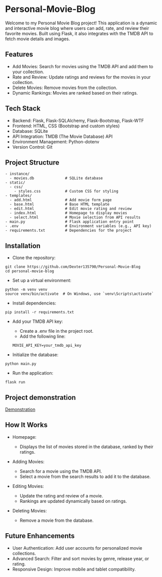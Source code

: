 # Personal-Movie-Blog

Welcome to my Personal Movie Blog project! This application is a dynamic and interactive movie blog where users can add, rate, and review their favorite movies. Built using Flask, it also integrates with the TMDB API to fetch movie details and images.

## Features

* Add Movies: Search for movies using the TMDB API and add them to your collection.
* Rate and Review: Update ratings and reviews for the movies in your collection.
* Delete Movies: Remove movies from the collection.
* Dynamic Rankings: Movies are ranked based on their ratings.

## Tech Stack

* Backend: Flask, Flask-SQLAlchemy, Flask-Bootstrap, Flask-WTF
* Frontend: HTML, CSS (Bootstrap and custom styles)
* Database: SQLite
* API Integration: TMDB (The Movie Database) API
* Environment Management: Python-dotenv
* Version Control: Git

## Project Structure
```
- instance/
  - movies.db              # SQLite database
- static/
  - css/
    - styles.css           # Custom CSS for styling
- templates/
  - add.html               # Add movie form page
  - base.html              # Base HTML template
  - edit.html              # Edit movie rating and review
  - index.html             # Homepage to display movies
  - select.html            # Movie selection from API results
- main.py                  # Flask application entry point
- .env                     # Environment variables (e.g., API key)
- requirements.txt         # Dependencies for the project
```
## Installation

* Clone the repository:
```
git clone https://github.com/Dexter135790/Personal-Movie-Blog
cd personal-movie-blog
```

* Set up a virtual environment:
```
python -m venv venv
source venv/bin/activate  # On Windows, use `venv\Scripts\activate`
```

* Install dependencies:
```
pip install -r requirements.txt
```

* Add your TMDB API key:

    * Create a .env file in the project root.
    * Add the following line:
    ```
    MOVIE_API_KEY=your_tmdb_api_key
    ```

* Initialize the database:
```
python main.py
```
* Run the application:
```
flask run
```

## Project demonstration
[Demonstration](https://drive.google.com/file/d/11mpUDhdlurlwtE7PQcxktN61IvBIBlPa/view?usp=sharing)

## How It Works
* Homepage:

    * Displays the list of movies stored in the database, ranked by their ratings.
* Adding Movies:

    * Search for a movie using the TMDB API.
    * Select a movie from the search results to add it to the database.
* Editing Movies:

    * Update the rating and review of a movie.
    * Rankings are updated dynamically based on ratings.
* Deleting Movies:

    * Remove a movie from the database.

## Future Enhancements
* User Authentication: Add user accounts for personalized movie collections.
* Advanced Search: Filter and sort movies by genre, release year, or rating.
* Responsive Design: Improve mobile and tablet compatibility.


